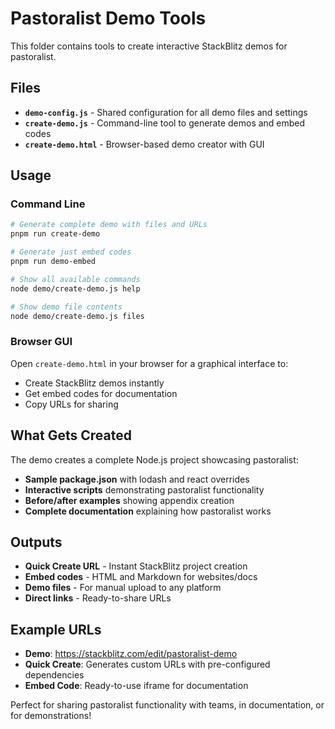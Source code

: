 # Pastoralist Demo Tools

This folder contains tools to create interactive StackBlitz demos for pastoralist.

## Files

- **`demo-config.js`** - Shared configuration for all demo files and settings
- **`create-demo.js`** - Command-line tool to generate demos and embed codes
- **`create-demo.html`** - Browser-based demo creator with GUI

## Usage

### Command Line

```bash
# Generate complete demo with files and URLs
pnpm run create-demo

# Generate just embed codes
pnpm run demo-embed

# Show all available commands
node demo/create-demo.js help

# Show demo file contents
node demo/create-demo.js files
```

### Browser GUI

Open `create-demo.html` in your browser for a graphical interface to:

- Create StackBlitz demos instantly
- Get embed codes for documentation
- Copy URLs for sharing

## What Gets Created

The demo creates a complete Node.js project showcasing pastoralist:

- **Sample package.json** with lodash and react overrides
- **Interactive scripts** demonstrating pastoralist functionality
- **Before/after examples** showing appendix creation
- **Complete documentation** explaining how pastoralist works

## Outputs

- **Quick Create URL** - Instant StackBlitz project creation
- **Embed codes** - HTML and Markdown for websites/docs
- **Demo files** - For manual upload to any platform
- **Direct links** - Ready-to-share URLs

## Example URLs

- **Demo**: https://stackblitz.com/edit/pastoralist-demo
- **Quick Create**: Generates custom URLs with pre-configured dependencies
- **Embed Code**: Ready-to-use iframe for documentation

Perfect for sharing pastoralist functionality with teams, in documentation, or for demonstrations!
